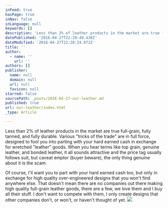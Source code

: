 ```yaml
---
inFeed: true
hasPage: true
inNav: false
inLanguage: null
keywords: []
description: 'Less than 2% of leather products in the market are true full-grain, fully tanned, and fully durable. Various "tricks of the trade" are in full force, designed to fool you into parting with your hard earned cash in exchange for wretched "leather" goods. When you hear terms like top grain, genuine leather, and bonded leather, it all sounds attractive and the price tag usually follows suit, but caveat emptor (buyer beware), the only thing genuine about it is the scam.'
datePublished: '2016-04-27T22:28:49.438Z'
dateModified: '2016-04-27T22:28:24.972Z'
title: ''
author:
  - name: ''
    url: ''
authors: []
publisher:
  name: null
  domain: null
  url: null
  favicon: null
starred: false
sourcePath: _posts/2016-04-27-our-leather.md
published: true
url: our-leather/index.html
_type: Article

---
```

Less than 2% of leather products in the market are true full-grain, fully tanned, and fully durable. Various "tricks of the trade" are in full force, designed to fool you into parting with your hard earned cash in exchange for wretched "leather" goods. When you hear terms like top grain, genuine leather, and bonded leather, it all sounds attractive and the price tag usually follows suit, but caveat emptor (buyer beware), the only thing genuine about it is the scam.

Of course, I'll want you to part with your hard earned cash too, but only in exchange for high quality over-engineered designs that you won't find anywhere else. That doesn't mean there are no companies out there making high quality full-grain leather goods, there are a few, we love them and I buy all their stuff. I don't want to compete with them, I only create designs that other companies don't, or won't, or haven't thought of yet.
![](https://the-grid-user-content.s3-us-west-2.amazonaws.com/fd8118c9-8a41-493f-b6f3-65b4176404ea.jpg)